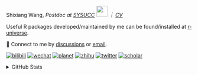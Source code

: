 
<p>Shixiang Wang, <em>Postdoc at <a href="https://sysucc.org.cn/">SYSUCC</a> <img src="https://media.giphy.com/media/WUlplcMpOCEmTGBtBW/giphy.gif" width="30">  ｜ <a href="https://shixiangwang.github.io/cv-shixiang/">CV</a>
</em></p>

Useful R packages developed/maintained by me can be found/installed at [r-universe](https://shixiangwang.r-universe.dev/).

💬 Connect to me by
[discussions](https://github.com/ShixiangWang/self-study/discussions) or [email](mailto:shixiang1994wang@gmail.com). 

[![bilibili](https://img.shields.io/badge/王诗翔-B站-yellow)](https://space.bilibili.com/11553374) [![wechat](https://img.shields.io/badge/王诗翔-微信公众号-important)](https://shixiangwang.github.io/home/logo/qrcode.jpg) [![planet](https://img.shields.io/badge/王诗翔-知识星球-blueviolet)](https://t.zsxq.com/rBqbIei)  [![zhihu](https://img.shields.io/badge/王诗翔-知乎-blue)](https://www.zhihu.com/people/shixiangwang) [![twitter](https://img.shields.io/badge/WangShxiang-twitter-ff69b4)](https://twitter.com/WangShxiang) [![scholar](https://img.shields.io/badge/ShixiangWang-Scholar-00ffff)](https://scholar.google.com/citations?user=FvNp0NkAAAAJ) 

<details>
 
<summary>GitHub Stats</summary>


<!--START_SECTION:waka-->
**🐱 My GitHub Data** 

> 📦 5.0 MB Used in GitHub's Storage 
 > 
> 🏆 620 Contributions in the Year 2024
 > 
> 🚫 Not Opted to Hire
 > 
> 📜 92 Public Repositories 
 > 
> 🔑 29 Private Repositories 
 > 
**I'm an Early 🐤** 

```text
🌞 Morning                2161 commits        ████░░░░░░░░░░░░░░░░░░░░░   15.85 % 
🌆 Daytime                5579 commits        ██████████░░░░░░░░░░░░░░░   40.91 % 
🌃 Evening                5027 commits        █████████░░░░░░░░░░░░░░░░   36.86 % 
🌙 Night                  871 commits         ██░░░░░░░░░░░░░░░░░░░░░░░   06.39 % 
```
📅 **I'm Most Productive on Wednesday** 

```text
Monday                   2083 commits        ████░░░░░░░░░░░░░░░░░░░░░   15.27 % 
Tuesday                  2437 commits        ████░░░░░░░░░░░░░░░░░░░░░   17.87 % 
Wednesday                2513 commits        █████░░░░░░░░░░░░░░░░░░░░   18.43 % 
Thursday                 2049 commits        ████░░░░░░░░░░░░░░░░░░░░░   15.02 % 
Friday                   2255 commits        ████░░░░░░░░░░░░░░░░░░░░░   16.53 % 
Saturday                 996 commits         ██░░░░░░░░░░░░░░░░░░░░░░░   07.30 % 
Sunday                   1305 commits        ██░░░░░░░░░░░░░░░░░░░░░░░   09.57 % 
```


**I Mostly Code in R** 

```text
R                        86 repos            ██████████████░░░░░░░░░░░   54.09 % 
Shell                    11 repos            ██░░░░░░░░░░░░░░░░░░░░░░░   06.92 % 
JavaScript               7 repos             █░░░░░░░░░░░░░░░░░░░░░░░░   04.40 % 
Jupyter Notebook         5 repos             █░░░░░░░░░░░░░░░░░░░░░░░░   03.14 % 
Rust                     4 repos             █░░░░░░░░░░░░░░░░░░░░░░░░   02.52 % 
```




 Last Updated on 28/05/2024 18:51:39 UTC
<!--END_SECTION:waka-->

> These Readme stats are generated using github action [awesome-readme-stats](https://github.com/anmol098/waka-readme-stats)

-----

**NOTE: Top languages does not indicate my skill level or anything like that. It is just a metric of which languages have been hosted by me on GitHub based on the usage across repositories.**

</details>
